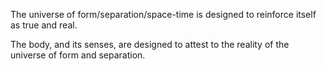 The universe of form/separation/space-time is designed to reinforce itself as true and real.

The body, and its senses, are designed to attest to the reality of the universe of form and separation.